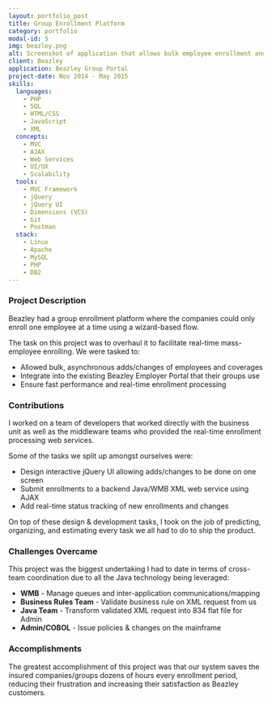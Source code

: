 ```yaml
---
layout: portfolio_post
title: Group Enrollment Platform
category: portfolio
modal-id: 5
img: beazley.png
alt: Screenshot of application that allows bulk employee enrollment and managements for groups
client: Beazley
application: Beazley Group Portal
project-date: Nov 2014 - May 2015
skills:
  languages:
    - PHP
    - SQL
    - HTML/CSS
    - JavaScript
    - XML
  concepts:
    - MVC
    - AJAX
    - Web Services
    - UI/UX
    - Scalability
  tools:
    - MVC Framework
    - jQuery
    - jQuery UI
    - Dimensions (VCS)
    - Git
    - Postman
  stack:
    - Linux
    - Apache
    - MySQL
    - PHP
    - DB2
---
```


### Project Description

Beazley had a group enrollment platform where the companies could only enroll one employee at a time using a wizard-based flow.

The task on this project was to overhaul it to facilitate real-time mass-employee enrolling. We were tasked to: 

- Allowed bulk, asynchronous adds/changes of employees and coverages
- Integrate into the existing Beazley Employer Portal that their groups use
- Ensure fast performance and real-time enrollment processing

### Contributions

I worked on a team of developers that worked directly with the business unit as well as the middleware teams who provided the real-time enrollment processing web services.

Some of the tasks we split up amongst ourselves were:

- Design interactive jQuery UI allowing adds/changes to be done on one screen
- Submit enrollments to a backend Java/WMB XML web service using AJAX
- Add real-time status tracking of new enrollments and changes

On top of these design & development tasks, I took on the job of predicting, organizing, and estimating every task we all had to do to ship the product.

### Challenges Overcame

This project was the biggest undertaking I had to date in terms of cross-team coordination due to all the Java technology being leveraged:

- **WMB** - Manage queues and inter-application communications/mapping
- **Business Rules Team** - Validate business rule on XML request from us
- **Java Team** - Transform validated XML request into 834 flat file for Admin
- **Admin/COBOL** - Issue policies & changes on the mainframe

### Accomplishments

The greatest accomplishment of this project was that our system saves the insured companies/groups dozens of hours every enrollment period, reducing their frustration and increasing their satisfaction as Beazley customers.